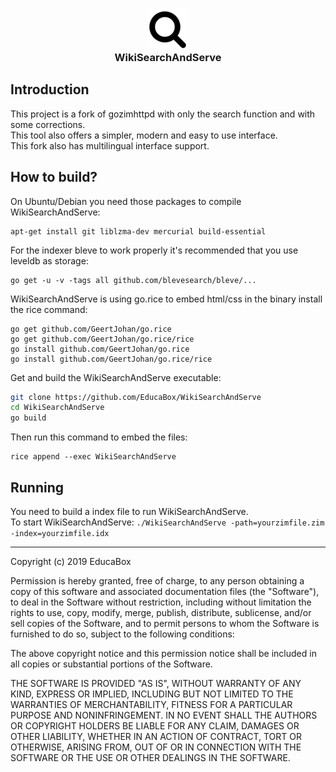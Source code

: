<div>
  <h3 align="center"><img src="static/img/logo.png"/><br>WikiSearchAndServe</h3>
</div>

## Introduction
This project is a fork of gozimhttpd with only the search function and with some corrections.  
This tool also offers a simpler, modern and easy to use interface.  
This fork also has multilingual interface support.  

## How to build?
On Ubuntu/Debian you need those packages to compile WikiSearchAndServe:  
```
apt-get install git liblzma-dev mercurial build-essential
```

For the indexer bleve to work properly it's recommended that you use leveldb as storage:  
```
go get -u -v -tags all github.com/blevesearch/bleve/...
```

WikiSearchAndServe is using go.rice to embed html/css in the binary install the rice command:  
```
go get github.com/GeertJohan/go.rice
go get github.com/GeertJohan/go.rice/rice
go install github.com/GeertJohan/go.rice
go install github.com/GeertJohan/go.rice/rice
```

Get and build the WikiSearchAndServe executable:  
```bash
git clone https://github.com/EducaBox/WikiSearchAndServe
cd WikiSearchAndServe
go build
```

Then run this command to embed the files:  
```
rice append --exec WikiSearchAndServe
```

## Running
You need to build a index file to run WikiSearchAndServe.  
To start WikiSearchAndServe: `./WikiSearchAndServe -path=yourzimfile.zim -index=yourzimfile.idx`

***

Copyright (c) 2019 EducaBox

Permission is hereby granted, free of charge, to any person obtaining a copy of this software and associated documentation files (the "Software"), to deal in the Software without restriction, including without limitation the rights to use, copy, modify, merge, publish, distribute, sublicense, and/or sell copies of the Software, and to permit persons to whom the Software is furnished to do so, subject to the following conditions:

The above copyright notice and this permission notice shall be included in all copies or substantial portions of the Software.

THE SOFTWARE IS PROVIDED "AS IS", WITHOUT WARRANTY OF ANY KIND, EXPRESS OR IMPLIED, INCLUDING BUT NOT LIMITED TO THE WARRANTIES OF MERCHANTABILITY, FITNESS FOR A PARTICULAR PURPOSE AND NONINFRINGEMENT. IN NO EVENT SHALL THE AUTHORS OR COPYRIGHT HOLDERS BE LIABLE FOR ANY CLAIM, DAMAGES OR OTHER LIABILITY, WHETHER IN AN ACTION OF CONTRACT, TORT OR OTHERWISE, ARISING FROM, OUT OF OR IN CONNECTION WITH THE SOFTWARE OR THE USE OR OTHER DEALINGS IN THE SOFTWARE.